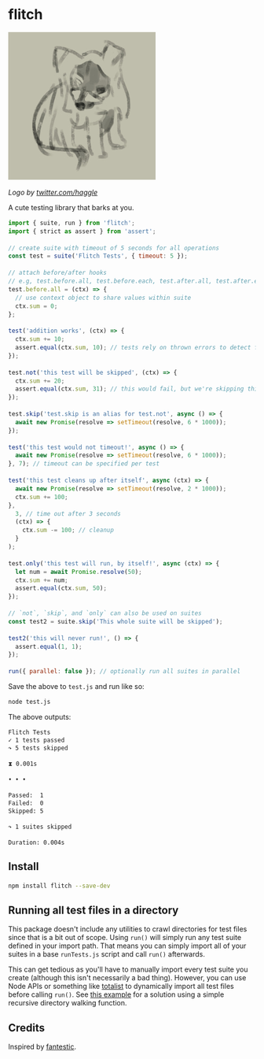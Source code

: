 # flitch

![flitch](logo.jpg)

*Logo by [twitter.com/haggle](https://twitter.com/haggle)*

A cute testing library that barks at you.

```js
import { suite, run } from 'flitch';
import { strict as assert } from 'assert';

// create suite with timeout of 5 seconds for all operations
const test = suite('Flitch Tests', { timeout: 5 });

// attach before/after hooks
// e.g, test.before.all, test.before.each, test.after.all, test.after.each
test.before.all = (ctx) => {
  // use context object to share values within suite
  ctx.sum = 0;
};

test('addition works', (ctx) => {
  ctx.sum += 10;
  assert.equal(ctx.sum, 10); // tests rely on thrown errors to detect failures
});

test.not('this test will be skipped', (ctx) => {
  ctx.sum += 20;
  assert.equal(ctx.sum, 31); // this would fail, but we're skipping this test! *shrugs*
});

test.skip('test.skip is an alias for test.not', async () => {
  await new Promise(resolve => setTimeout(resolve, 6 * 1000));
});

test('this test would not timeout!', async () => {
  await new Promise(resolve => setTimeout(resolve, 6 * 1000));
}, 7); // timeout can be specified per test

test('this test cleans up after itself', async (ctx) => {
  await new Promise(resolve => setTimeout(resolve, 2 * 1000));
  ctx.sum += 100;
},
  3, // time out after 3 seconds
  (ctx) => {
    ctx.sum -= 100; // cleanup
  }
);

test.only('this test will run, by itself!', async (ctx) => {
  let num = await Promise.resolve(50);
  ctx.sum += num;
  assert.equal(ctx.sum, 50);
});

// `not`, `skip`, and `only` can also be used on suites
const test2 = suite.skip('This whole suite will be skipped');

test2('this will never run!', () => {
  assert.equal(1, 1);
});

run({ parallel: false }); // optionally run all suites in parallel
```

Save the above to `test.js` and run like so:
```bash
node test.js
````

The above outputs:
```
Flitch Tests
✓ 1 tests passed
↷ 5 tests skipped

⧗ 0.001s

• • •

Passed:  1
Failed:  0
Skipped: 5

↷ 1 suites skipped

Duration: 0.004s
```

## Install

```bash
npm install flitch --save-dev
```

## Running all test files in a directory

This package doesn't include any utilities to crawl directories for test files since that is a bit out of scope. Using `run()` will simply run any test suite defined in your import path. That means you can simply import all of your suites in a base `runTests.js` script and call `run()` afterwards.

This can get tedious as you'll have to manually import every test suite you create (although this isn't necessarily a bad thing). However, you can use Node APIs or something like [totalist](https://github.com/lukeed/totalist) to dynamically import all test files before calling `run()`. See [this example](examples/runTests.js) for a solution using a simple recursive directory walking function.

## Credits
Inspired by [fantestic](https://github.com/porsager/fantestic).
